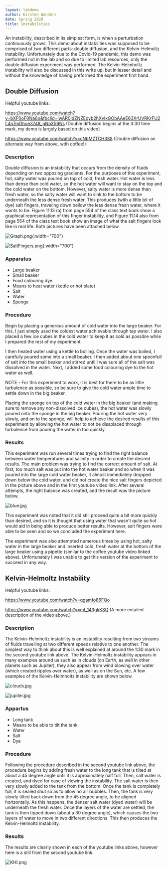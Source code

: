 ```yaml
---
layout: labdemo
author: Kirsten Wonders
date: Spring 2020
title: Instabilities
---
```


An instability, described in its simplest form, is when a perturbation continuously grows. This demo about instabilities was supposed to be comprised of two different parts: double diffusion, and the Kelvin-Helmoltz instability. Unfortunately due to the Covid-19 pandemic, this demo was performed not in the lab and so due to limited lab resources, only the double diffusion experiment was performed. The Kelvin-Helmholtz instability will also be discussed in this write up, but in lesser detail and without the knowledge of having preformed the experiment first hand.

## Double Diffusion

Helpful youtube links:

<https://www.youtube.com/watch?v=bXF0oF0Na6o&fbclid=IwAR0IdZNZEoyb2hXvIxGObAAeE63XrUVRKrFU2L4n7mDhoe3748_gNoX59Ns>
(Double diffusion begins at the 3:30 time mark, my demo is largely based on this video)

<https://www.youtube.com/watch?v=cNbMZTCH3S8>
(Double diffusion an alternate way from above, with coffee!)

### Description

Double diffusion is an instability that occurs from the density of fluids depending on two opposing gradients. For the purposes of this experiment, hot, salty water was poured on top of cold, fresh water. Hot water is less than dense than cold water, so the hot water will want to stay on the top and the cold water on the bottom. However, salty water is more dense than fresh water, so the salty water will want to sink to the bottom to be underneath the less dense fresh water. This produces (with a little bit of dye) salt fingers, traveling down bellow the less dense fresh water, where it wants to be. Figure 11.13 (a) from page 554 of the class text book show a graphical representation of this finger instability, and Figure 11.14 also from page 554 of the class text book show an image of what the salt fingers look like in real life. Both pictures have been attached below.

![Graph.png](Graph.png){:width="700"}

![SaltFingers.png](SaltFingers.png){:width="700"}

### Apparatus

- Large beaker
- Small beaker
- Food colouring dye
- Means to heat water (kettle or hot plate)
- Salt
- Water
- Sponge

### Procedure

Begin by placing a generous amount of cold water into the large beaker. For this, I just simply used the coldest water achievable through tap water. I also placed a few ice cubes in the cold water to keep it as cold as possible while I prepared the rest of my experiment.

I then heated water using a kettle to boiling. Once the water was boiled, I carefully poured some into a small beaker. I then added about one spoonfull of salt into the small beaker and stirred until I was sure all of the salt was dissolved in the water. Next, I added some food colouring dye to the hot water as well.

NOTE - For this experiment to work, it is best for there to be as little turbulence as possible, so be sure to give the cold water ample time to settle down in the big beaker.

Placing the sponge on top of the cold water in the big beaker (and making sure to remove any non-dissolved ice cubes), the hot water was slowly poured onto the sponge in the big beaker. Pouring the hot water very slowly, and on to the sponge, will help to achieve the desired results of this experiment by allowing the hot water to not be dissplaced through turbulence from pouring the water in too quickly.  

### Results

This experiment was run several times trying to find the right balance between water temperatures and salinity in order to create the desired results. The main problem was trying to find the correct amount of salt. At first, too much salt was put into the hot water beaker and so when it was poured into the large cold water beaker, it almost immediately dropped down below the cold water, and did not create the nice salt fingers depicted in the picture above and in the first youtube video link. After several attempts, the right balance was created, and the result was the picture below.

![blue.jpg](blue.jpg)

This experiment was noted that it did still proceed quite a bit more quickly than desired, and so it is thought that using water that wasn't quite so hot would aid in being able to produce better results. However, salt fingers were able to be seen and so we concluded the experiment here.

The experiment was also attempted numerous times by using hot, salty water in the large beaker and inserted cold, fresh water at the bottom of the large beaker using a pipette (similar to the coffee youtube video linked above). Unfortunately I was unable to get this version of the experiment to succeed in any way.

## Kelvin-Helmoltz Instability

Helpful youtube links:

<https://www.youtube.com/watch?v=qgamfo86FQo>  


<https://www.youtube.com/watch?v=mf_143gkKSQ>
(A more entailed description of the video above.)

### Description

The Kelvin-Helmholtz instability is an instability resulting from two streams of fluids travelling at two different speeds relative to one another. The simplest way to think about this is well explained at around the 1:30 mark in the second youtube link above. The Kelvin-Helmoltz instability appears in many examples around us such as in clouds (on Earth, as well in other planets such as Jupiter), they also appear from wind blowing over water (which created ripples over water), as well as on the Sun, etc. A few examples of the Kelvin-Helmholtz instability are shown below.

![clouds.jpg](clouds.jpg)

![jupiter.jpg](jupiter.jpg)

### Appartus

- Long tank
- Means to be able to tilt the tank
- Water
- Salt
- Dye

### Procedure

Following the procedure described in the second youtube link above, the procedure begins by adding fresh water to the long tank that is tilted at about a 45 degree angle until it is approximately half full. Then, salt water is created, and dyed for ease of viewing the instability. The salt water is then very slowly added to the tank from the bottom. Once the tank is completely full, it is sealed shut so as to allow no air bubbles. Then, the tank is very slowly tilted back down from the 45 degree angle, to be aligned horizontally. As this happens, the denser salt water (dyed water) will be underneath the fresh water. Once the layers of the water are settled, the tank is then tipped down (about a 30 degree angle), which causes the two layers of water to move in two different directions. This then produces the Kelvin-Helmoltz instability.

### Results

The results are clearly shown in each of the youtube links above, however here is a still from the second youtube link:

![KHI.png](KHI.png)


```python

```
